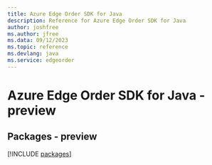 ```yaml
---
title: Azure Edge Order SDK for Java
description: Reference for Azure Edge Order SDK for Java
author: joshfree
ms.author: jfree
ms.data: 09/12/2023
ms.topic: reference
ms.devlang: java
ms.service: edgeorder
---
```

# Azure Edge Order SDK for Java - preview
## Packages - preview
[!INCLUDE [packages](edge-order-index.md)]